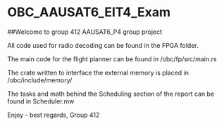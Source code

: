 # OBC_AAUSAT6_EIT4_Exam

##Welcome to group 412 AAUSAT6_P4 group project

All code used for radio decoding can be found in the FPGA folder.

The main code for the flight planner can be found in /obc/fp/src/main.rs

The crate written to interface the external memory is placed in /obc/include/memory/

The tasks and math behind the Scheduling section of the report can be found in Scheduler.mw

Enjoy - best regards,
Group 412
